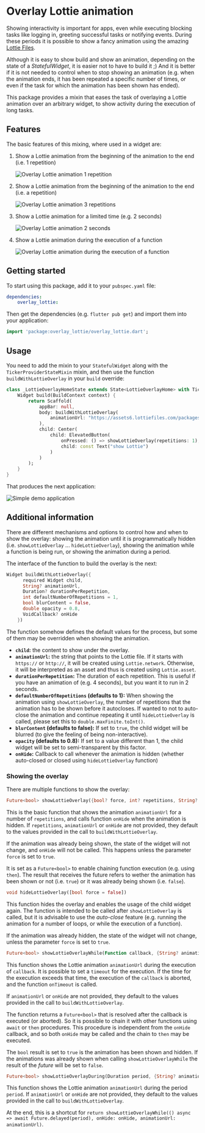 # Overlay Lottie animation

Showing interactivity is important for apps, even while executing blocking tasks like logging in, greeting successful tasks or notifying events. During these periods it is possible to show a fancy animation using the amazing [Lottie Files](https://lottiefiles.com/).

Although it is easy to show build and show an animation, depending on the state of a _StatefulWidget_, it is easier not to have to build it ;) And it is better if it is not needed to control when to stop showing an animation (e.g. when the animation ends, it has been repeated a specific number of times, or even if the task for which the animation has been shown has ended).

This package provides a mixin that eases the task of overlaying a Lottie animation over an arbitrary widget, to show activity during the execution of long tasks.

## Features

The basic features of this mixing, where used in a widget are:

1. Show a Lottie animation from the beginning of the animation to the end (i.e. 1 repetition)

    ![Overlay Lottie animation 1 repetition ](https://github.com/damadenacar/flutter.overlay_lottie/raw/main/img/overlay_lottie_1rep.gif)

1. Show a Lottie animation from the beginning of the animation to the end (i.e. a repetition)

    ![Overlay Lottie animation 3 repetitions ](https://github.com/damadenacar/flutter.overlay_lottie/raw/main/img/overlay_lottie_3reps.gif)

1. Show a Lottie animation for a limited time (e.g. 2 seconds)

    ![Overlay Lottie animation 2 seconds ](https://github.com/damadenacar/flutter.overlay_lottie/raw/main/img/overlay_lottie_2secs.gif)

1. Show a Lottie animation during the execution of a function

    ![Overlay Lottie animation during the execution of a function](https://github.com/damadenacar/flutter.overlay_lottie/raw/main/img/overlay_lottie_function.gif)

## Getting started

To start using this package, add it to your `pubspec.yaml` file:

```yaml
dependencies:
    overlay_lottie:
```

Then get the dependencies (e.g. `flutter pub get`) and import them into your application:

```dart
import 'package:overlay_lottie/overlay_lottie.dart';
```

## Usage

You need to add the mixin to your `StatefulWidget` along with the `TickerProviderStateMixin` mixin, and then use the function `buildWithLottieOverlay` in your `build` override:

```dart
class _LottieOverlayHomeState extends State<LottieOverlayHome> with TickerProviderStateMixin, OverlayLottie {
    Widget build(BuildContext context) {
        return Scaffold(
            appBar: null,
            body: buildWithLottieOverlay(
                animationUrl: "https://assets6.lottiefiles.com/packages/lf20_fj8rlma5.json",
            ),
            child: Center(
                child: ElevatedButton(
                    onPressed: () => showLottieOverlay(repetitions: 1),
                    child: const Text("show Lottie")
                )
            )
        );
    }
}
```

That produces the next application:

![Simple demo application](https://github.com/damadenacar/flutter.overlay_lottie/raw/main/img/overlay_lottie_simple.gif)

## Additional information

There are different mechanisms and options to control how and when to show the overlay: showing the animation until it is programmatically hidden (i.e. `showLottieOverlay` ... `hideLottieOverlay`), showing the animation while a function is being run, or showing the animation during a period.

The interface of the function to build the overlay is the next:

```dart
Widget buildWithLottieOverlay({ 
      required Widget child, 
      String? animationUrl, 
      Duration? durationPerRepetition, 
      int defaultNumberOfRepetitions = 1, 
      bool blurContent = false, 
      double opacity = 0.8,
      VoidCallback? onHide
    })
```

The function somehow defines the default values for the process, but some of them may be overridden when showing the animation.

- __`child`:__ the content to show under the overlay.
- __`animationUrl`:__ the string that points to the Lottie file. If it starts with `https://` or `http://`, it will be created using `Lottie.network`. Otherwise, it will be interpreted as an asset and thus is created using `Lottie.asset`.
- __`durationPerRepetition`:__ The duration of each repetition. This is useful if you have an animation of (e.g. 4 seconds), but you want it to run in 2 seconds.
- __`defaultNumberOfRepetitions` (defaults to 1):__ When showing the animation using `showLottieOverlay`, the number of repetitions that the animation has to be shown before it autocloses. If wanted to not to auto-close the animation and continue repeating it until `hideLottieOverlay` is called, please set this to `double.maxFinite.toInt()`.
- __`blurContent` (defaults to false):__ If set to `true`, the child widget will be blurred (to give the feeling of being non-interactive).
- __`opacity` (defaults to 0.8):__ If set to a value different than 1, the child widget will be set to semi-transparent by this factor.
- __`onHide`:__ Callback to call whenever the animation is hidden (whether auto-closed or closed using `hideLottieOverlay` function)

### Showing the overlay

There are multiple functions to show the overlay:

```dart
Future<bool> showLottieOverlay({bool? force, int? repetitions, String? animationUrl, VoidCallback? onHide})
```

This is the basic function that shows the animation `animationUrl` for a number of `repetitions`, and calls function `onHide` when the animation is hidden. If `repetitions`, `animationUrl` or `onHide` are not provided, they default to the values provided in the call to `buildWithLottieOverlay`.

If the animation was already being shown, the state of the widget will not change, and `onHide` will not be called. This happens unless the parameter `force` is set to `true`.

It is set as a `Future<bool>` to enable chaining function execution (e.g. using `then`). The result that receives the future refers to wether the animation has been shown or not (i.e. `true`) or it was already being shown (i.e. `false`).


```dart
void hideLottieOverlay([bool force = false])
```

This function hides the overlay and enables the usage of the child widget again. The function is intended to be called after `showLottieOverlay` is called, but it is advisable to use the _auto-close_ feature (e.g. running the animation for a number of loops, or while the execution of a function).

If the animation was already hidden, the state of the widget will not change, unless the parameter `force` is set to `true`.

```dart
Future<bool> showLottieOverlayWhile(Function callback, {String? animationUrl,Duration? timeout, Function? onTimeout, VoidCallback? onHide})
```

This function shows the Lottie animation `animationUrl` during the execution of `callback`. It is possible to set a `timeout` for the execution. If the time for the execution exceeds that time, the execution of the `callback` is aborted, and the function `onTimeout` is called.

If `animationUrl` or `onHide` are not provided, they default to the values provided in the call to `buildWithLottieOverlay`.

The function returns a `Future<bool>` that is resolved after the callback is executed (or aborted). So it is possible to chain it with other functions using `await` or `then` procedures. This procedure is independent from the `onHide` callback, and so both `onHide` may be called and the chain to `then` may be executed.

The `bool` result is set to `true` is the animation has been shown and hidden. If the animations was already shown when calling `showLottieOverlayWhile` the result of the _future_ will be set to `false`.

```dart
Future<bool> showLottieOverlayDuring(Duration period, {String? animationUrl, VoidCallback? onHide });
```

This function shows the Lottie animation `animationUrl` during the period `period`. If `animationUrl` or `onHide` are not provided, they default to the values provided in the call to `buildWithLottieOverlay`.

At the end, this is a shortcut for `return showLottieOverlayWhile(() async => await Future.delayed(period), onHide: onHide, animationUrl: animationUrl)`.

